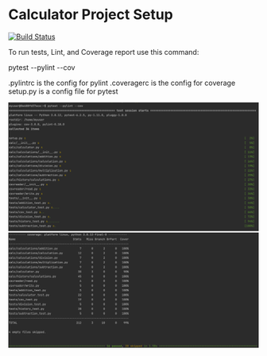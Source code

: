# Calculator Project Setup
[![Build Status](https://app.travis-ci.com/Samerthpatel/calcexample.svg?branch=main)](https://app.travis-ci.com/Samerthpatel/calcexample)

To run tests, Lint, and Coverage report use this command:

pytest  --pylint --cov

.pylintrc is the config for pylint
.coveragerc is the config for coverage
setup.py is a config file for pytest

![Coverage](Screen%20Shot%202021-12-10%20at%203.14.38%20PM.png)
![Coverage](Screen%20Shot%202021-12-10%20at%203.14.48%20PM.png)
